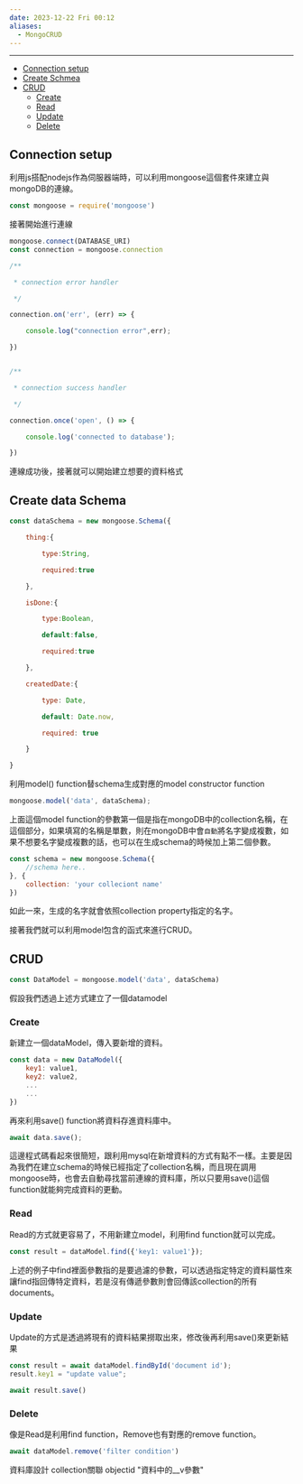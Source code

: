 ```yaml
---
date: 2023-12-22 Fri 00:12
aliases:
  - MongoCRUD
---
```

---

+ [Connection setup](<##Connection setup>)
+ [Create Schmea](<##Create data Schema>)
+ [CRUD](##CRUD)
	+ [Create](###Create)
	+ [Read](##Read)
	+ [Update](##Update)
	+ [Delete](<###Delete>)
## Connection setup

利用js搭配nodejs作為伺服器端時，可以利用mongoose這個套件來建立與mongoDB的連線。

```js
const mongoose = require('mongoose')
```

接著開始進行連線
```js
mongoose.connect(DATABASE_URI)
const connection = mongoose.connection

/**

 * connection error handler

 */

connection.on('err', (err) => {

    console.log("connection error",err);

})


/**

 * connection success handler

 */

connection.once('open', () => {

    console.log('connected to database');

})

```

連線成功後，接著就可以開始建立想要的資料格式
## Create data Schema

```js
const dataSchema = new mongoose.Schema({

    thing:{

        type:String,

        required:true

    },

    isDone:{

        type:Boolean,

        default:false,

        required:true

    },

    createdDate:{

        type: Date,

        default: Date.now,

        required: true

    }

}
```

利用model() function替schema生成對應的model constructor function

```js
mongoose.model('data', dataSchema);
```

上面這個model function的參數第一個是指在mongoDB中的collection名稱，在這個部分，如果填寫的名稱是單數，則在mongoDB中會`自動`將名字變成複數，如果不想要名字變成複數的話，也可以在生成schema的時候加上第二個參數。

```js
const schema = new mongoose.Schema({
	//schema here..
}, {
	collection: 'your colleciont name'
})
```

如此一來，生成的名字就會依照collection property指定的名字。

接著我們就可以利用model包含的函式來進行CRUD。

## CRUD

```js
const DataModel = mongoose.model('data', dataSchema)
```
假設我們透過上述方式建立了一個datamodel

### Create

新建立一個dataModel，傳入要新增的資料。
```js
const data = new DataModel({
	key1: value1,
	key2: value2,
	...
	...
})
```

再來利用save() function將資料存進資料庫中。
```js
await data.save();
```

這邊程式碼看起來很簡短，跟利用mysql在新增資料的方式有點不一樣。主要是因為我們在建立schema的時候已經指定了collection名稱，而且現在調用mongoose時，也會去自動尋找當前連線的資料庫，所以只要用save()這個function就能夠完成資料的更動。

### Read

Read的方式就更容易了，不用新建立model，利用find function就可以完成。
```js
const result = dataModel.find({'key1: value1'});
```

上述的例子中find裡面參數指的是要過濾的參數，可以透過指定特定的資料屬性來讓find指回傳特定資料，若是沒有傳遞參數則會回傳該collection的所有documents。

### Update

Update的方式是透過將現有的資料結果撈取出來，修改後再利用save()來更新結果
```js
const result = await dataModel.findById('document id');
result.key1 = "update value";

await result.save()
```

### Delete

像是Read是利用find function，Remove也有對應的remove function。
```js
await dataModel.remove('filter condition')
```

資料庫設計
collection關聯
objectid
"資料中的__v參數"


